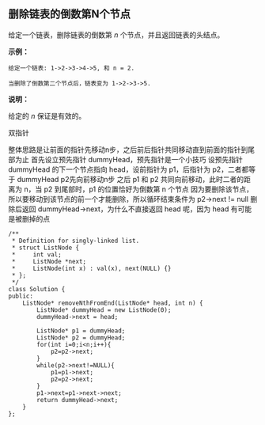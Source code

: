 ## 删除链表的倒数第N个节点

给定一个链表，删除链表的倒数第 *n* 个节点，并且返回链表的头结点。

**示例：**

```
给定一个链表: 1->2->3->4->5, 和 n = 2.

当删除了倒数第二个节点后，链表变为 1->2->3->5.
```

**说明：**

给定的 *n* 保证是有效的。

双指针

整体思路是让前面的指针先移动n步，之后前后指针共同移动直到前面的指针到尾部为止
首先设立预先指针 dummyHead，预先指针是一个小技巧
设预先指针 dummyHead 的下一个节点指向 head，设前指针为 p1，后指针为 p2，二者都等于 dummyHead
p2先向前移动n步
之后 p1 和 p2 共同向前移动，此时二者的距离为 n，当 p2 到尾部时，p1 的位置恰好为倒数第 n 个节点
因为要删除该节点，所以要移动到该节点的前一个才能删除，所以循环结束条件为 p2->next != null
删除后返回 dummyHead->next，为什么不直接返回 head 呢，因为 head 有可能是被删掉的点

```
/**
 * Definition for singly-linked list.
 * struct ListNode {
 *     int val;
 *     ListNode *next;
 *     ListNode(int x) : val(x), next(NULL) {}
 * };
 */
class Solution {
public:
    ListNode* removeNthFromEnd(ListNode* head, int n) {
        ListNode* dummyHead = new ListNode(0);
        dummyHead->next = head;
        
        ListNode* p1 = dummyHead;
        ListNode* p2 = dummyHead;
        for(int i=0;i<n;i++){
            p2=p2->next;
        }
        while(p2->next!=NULL){
            p1=p1->next;
            p2=p2->next;
        }
        p1->next=p1->next->next;
        return dummyHead->next;
    }
};
```

